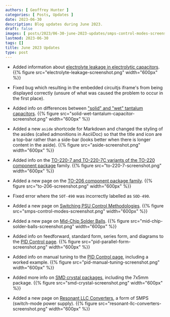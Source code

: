 ```yaml
---
authors: [ Geoffrey Hunter ]
categories: [ Posts, Updates ]
date: 2023-06-30
description: Blog updates during June 2023.
draft: false
images: [ posts/2023/06-30-june-2023-updates/smps-control-modes-screenshot.png, posts/2023/06-30-june-2023-updates/mid-chip-solder-balls-screenshot.png, /posts/2023/06-30-june-2023-updates/pid-parallel-form-screenshot.png ]
lastmod: 2023-06-30
tags: []
title: June 2023 Updates
type: post
---
```


* Added information about [electrolyte leakage in electrolytic capacitors](/electronics/components/capacitors/#electrolyte-leakage).
    {{% figure src="electrolyte-leakage-screenshot.png" width="600px" %}}

* Fixed bug which resulting in the embedded circuitjs iframe's from being displayed correctly (unsure of what was caused the problem to occur in the first place).

* Added info on differences between ["solid" and "wet" tantalum capacitors](/electronics/components/capacitors/#solid-tantalum-capacitors).
    {{% figure src="solid-wet-tantalum-capacitor-screenshot.png" width="600px" %}}

* Added a new `aside` shortcode for Markdown and changed the styling of the asides (called admonitions in AsciiDoc) so that the title and icon are a top-bar rather than a side-bar (looks better when there is longer content in the aside).
    {{% figure src="aside-screenshot.png" width="600px" %}}

* Added info on the [TO-220-7 and TO-220-7C variants of the TO-220 component package](/pcb-design/component-packages/to-220-component-package/#to-220-7) family.
    {{% figure src="to-220-7-screenshot.png" width="600px" %}}

* Added a new page on the [TO-206 component package family](/pcb-design/component-packages/to-206-component-package/).
    {{% figure src="to-206-screenshot.png" width="600px" %}}

* Fixed error where the `SOT-490` was incorrectly labelled as `SOD-490`.

* Added a new page on [Switching PSU Control Methodologies](/electronics/components/power-regulators/switch-mode-power-supplies-smps/control-methodologies/).
    {{% figure src="smps-control-modes-screenshot.png" width="600px" %}}

* Added a new page on [Mid-Chip Solder Balls](/pcb-design/mid-chip-solder-balls/).
    {{% figure src="mid-chip-solder-balls-screenshot.png" width="600px" %}}

* Added info on feedforward, standard form, series form, and diagrams to the [PID Control page](/programming/general/pid-control/).
    {{% figure src="pid-parallel-form-screenshot.png" width="600px" %}}

* Added info on manual tuning to the [PID Control page](/programming/general/pid-control/), including a worked example.
    {{% figure src="pid-manual-tuning-screenshot.png" width="600px" %}}

* Added more info on [SMD crystal packages](/pcb-design/component-packages/crystal-packages/), including the 7x5mm package.
    {{% figure src="smd-crystal-screenshot.png" width="600px" %}}

* Added a new page on [Resonant LLC Converters](/electronics/components/power-regulators/switch-mode-power-supplies-smps/resonant-llc-converters/), a form of SMPS (switch-mode power supply).
    {{% figure src="resonant-llc-converters-screenshot.png" width="600px" %}}
